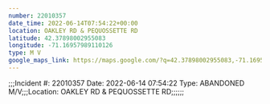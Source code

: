 ```yaml
---
number: 22010357
date_time: 2022-06-14T07:54:22+00:00
location: OAKLEY RD & PEQUOSSETTE RD
latitude: 42.37898002955083
longitude: -71.16957989110126
type: M V
google_maps_link: https://maps.google.com/?q=42.37898002955083,-71.16957989110126
---
```


;;;Incident #: 22010357  Date: 2022-06-14 07:54:22   Type: ABANDONED M/V;;;Location: OAKLEY RD & PEQUOSSETTE RD;;;;;;
